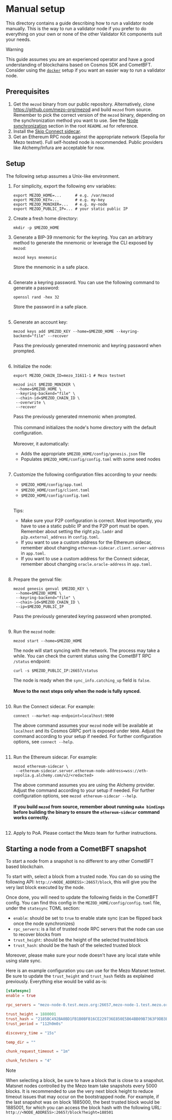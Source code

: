 # Manual setup

This directory contains a guide describing how to run a validator node manually.
This is the way to run a validator node if you prefer to do everything on your own
or none of the other Validator Kit components suit your needs.

>[!WARNING]
> This guide assumes you are an experienced operator and have a good understanding
> of blockchains based on Cosmos SDK and CometBFT. Consider using the
> [`docker`](../docker/README.md) setup if you want an easier way to run
> a validator node.

## Prerequisites

1. Get the `mezod` binary from our public repository. Alternatively,
   clone https://github.com/mezo-org/mezod and build `mezod` from source.
   Remember to pick the correct version of the `mezod` binary, depending on
   the synchronization method you want to use. See the [Node synchronization](../README.md#node-synchronization)
   section in the root `README.md` for reference.
2. Install the [Skip Connect sidecar](https://docs.skip.build/connect/validators/quickstart#installation).
3. Get an Ethereum RPC node against the appropriate network (Sepolia for Mezo testnet).
   Full self-hosted node is recommended. Public providers like Alchemy/Infura
   are acceptable for now.

## Setup

The following setup assumes a Unix-like environment.

1. For simplicity, export the following env variables:
   ```shell
   export MEZOD_HOME=...      # e.g. /var/mezod
   export MEZOD_KEY=...       # e.g. my-key
   export MEZOD_MONIKER=...   # e.g. my-node
   export MEZOD_PUBLIC_IP=... # your static public IP
   ```

2. Create a fresh home directory:
   ```shell
   mkdir -p $MEZOD_HOME
   ```

3. Generate a BIP-39 mnemonic for the keyring. You can an arbitrary method to
   generate the mnemonic or leverage the CLI exposed by `mezod`:
   ```shell
   mezod keys mnemonic
   ```
   Store the mnemonic in a safe place.
   <br/><br/>

4. Generate a keyring password. You can use the following command to generate a password:
   ```shell
   openssl rand -hex 32
   ```
   Store the password in a safe place.
   <br/><br/>

5. Generate an account key:
   ```shell
   mezod keys add $MEZOD_KEY --home=$MEZOD_HOME --keyring-backend="file" --recover
   ```
   Pass the previously generated mnemonic and keyring password when prompted.
   <br/><br/>

6. Initialize the node:
   ```shell
   export MEZOD_CHAIN_ID=mezo_31611-1 # Mezo testnet

   mezod init $MEZOD_MONIKER \
    --home=$MEZOD_HOME \
    --keyring-backend="file" \
    --chain-id=$MEZOD_CHAIN_ID \
    --overwrite \
    --recover
   ```
   Pass the previously generated mnemonic when prompted.
   <br/><br/>
   This command initializes the node's home directory with the default
   configuration.
   <br/><br/>
   Moreover, it automatically:
   - Adds the appropriate `$MEZOD_HOME/config/genesis.json` file
   - Populates `$MEZOD_HOME/config/config.toml` with some seed nodes
   <br/><br/>

7. Customize the following configuration files according to your needs:
   - `$MEZOD_HOME/config/app.toml`
   - `$MEZOD_HOME/config/client.toml`
   - `$MEZOD_HOME/config/config.toml`
   <br/><br/>

   Tips:
   - Make sure your P2P configuration is correct. Most importantly, you have
     to use a static public IP and the P2P port must be open. Remember about
     setting the right `p2p.laddr` and `p2p.external_address` in `config.toml`.
   - If you want to use a custom address for the Ethereum sidecar, remember
     about changing `ethereum-sidecar.client.server-address` in `app.toml`.
   - If you want to use a custom address for the Connect sidecar, remember about
     changing `oracle.oracle-address` in `app.toml`.
   <br/><br/>

8. Prepare the genval file:
   ```shell
   mezod genesis genval $MEZOD_KEY \
    --home=$MEZOD_HOME \
    --keyring-backend="file" \
    --chain-id=$MEZOD_CHAIN_ID \
    --ip=$MEZOD_PUBLIC_IP
   ```
   Pass the previously generated keyring password when prompted.
   <br/><br/>

9. Run the `mezod` node:
   ```shell
   mezod start --home=$MEZOD_HOME
   ```
   The node will start syncing with the network. The process may take a while.
   You can check the current status using the CometBFT RPC `/status` endpoint:
   ```shell
   curl -s $MEZOD_PUBLIC_IP:26657/status
   ```
   The node is ready when the `sync_info.catching_up` field is `false`.
   <br/><br/>
   **Move to the next steps only when the node is fully synced.**
   <br/><br/>

10. Run the Connect sidecar. For example:
    ```shell
    connect --market-map-endpoint=localhost:9090
    ```
    The above command assumes your `mezod` node will be available at `localhost`
    and its Cosmos GRPC port is exposed under `9090`. Adjust the command according
    to your setup if needed. For further configuration options, see `connect --help`.
    <br/><br/>

11. Run the Ethereum sidecar. For example:
    ```shell
    mezod ethereum-sidecar \
     --ethereum-sidecar.server.ethereum-node-address=wss://eth-sepolia.g.alchemy.com/v2/<redacted>
    ```
    The above command assumes you are using the Alchemy provider. Adjust the command
    according to your setup if needed. For further configuration options, see
    `mezod ethereum-sidecar --help`.
    <br/><br/>
    **If you build `mezod` from source, remember about running `make bindings`
    before building the binary to ensure the `ethereum-sidecar` command works correctly.**
    <br/><br/>

12. Apply to PoA. Please contact the Mezo team for further instructions.

## Starting a node from a CometBFT snapshot

To start a node from a snapshot is no different to any other CometBFT based blockchain.

To start with, select a block from a trusted node. You can do so using the following API:
`http://<NODE_ADDRESS>:26657/block`, this will give you the very last block
executed by the node.

Once done, you will need to update the following fields in the CometBFT config. You can find this
config in the `MEZOD_HOME/config/config.toml` file, under the `statesync` TOML section:
- `enable`: should be set to `true` to enable state sync (can be flipped back once the node synchronizes)
- `rpc_servers`: is a list of trusted node RPC servers that the node can use to recover blocks from
- `trust_height`: should be the height of the selected trusted block
- `trust_hash`:  should be the hash of the selected trusted block

Moreover, please make sure your node doesn't have any local state while using state sync.

Here is an example configuration you can use for the Mezo Matsnet testnet. Be sure to
update the `trust_height` and `trust_hash` fields as explained previously. Everything
else would be valid as-is:

```toml
[statesync]
enable = true

rpc_servers = "mezo-node-0.test.mezo.org:26657,mezo-node-1.test.mezo.org:26657,mezo-node-2.test.mezo.org:26657,mezo-node-3.test.mezo.org:26657,mezo-node-4.test.mezo.org:26657,35.209.7.223:26657,35.209.252.61:26657"

trust_height = 1880001
trust_hash = "2185BC492BA0BD1FB1B0BFB16CE229736E850E5B64BB09B7363F9DB3EC5C2078"
trust_period = "112h0m0s"

discovery_time = "15s"

temp_dir = ""

chunk_request_timeout = "1m"

chunk_fetchers = "4"
```

> [!NOTE]
> When selecting a block, be sure to have a block that is close to a snapshot.
> Matsnet nodes controlled by the Mezo team take snapshots every 5000 blocks. It is recommended to use
> the very next block height to reduce timeout issues that may occur on the bootstrapped node.
> For example, if the last snapshot was on block 1885000, the best trusted block would be 1885001,
> for which you can access the block hash with the following URL:
> `http://<NODE_ADDRESS>:26657/block?height=188501`
